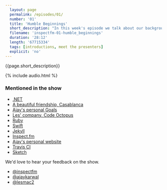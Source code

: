 ```yaml
---
  layout: page
  permalink: /episodes/01/
  number: '01'
  title: 'Humble Beginnings'
  short_description: "In this week's episode we talk about our backgrounds with details about where we grew up, how we got into the tech industry and some anecdotes along the way."
  filename: 'inspectfm-01-humble_beginnings'
  duration: '28:12'
  length: '67715334'
  tags: [introductions, meet the presenters]
  explicit: 'no'
---
```


{{page.short_description}}

{% include audio.html %}

### Mentioned in the show

- [.NET](https://www.microsoft.com/net)
- [A beautiful friendship, Casablanca](https://www.youtube.com/watch?v=5kiNJcDG4E0)
- [Ajay's personal Goals](https://github.com/ajaykarwal/personal-goals)
- [Les' company, Code Octopus](https://codeoctopus.co.uk/)
- [Ruby](https://www.ruby-lang.org/en/)
- [Swift](https://developer.apple.com/swift/)
- [Jekyll](https://jekyllrb.com/)
- [Inspect.fm](http://www.inspect.fm)
- [Ajay's personal website](http://www.ajaykarwal.com)
- [Travis CI](https://travis-ci.org/)
- [Sketch](https://www.sketchapp.com/)


We'd love to hear your feedback on the show.

- [@inspectfm](http://twitter.com/inspectfm)
- [@ajaykarwal](http://twitter.com/ajaykarwal)
- [@lesmac2](http://twitter.com/lesmac2)
